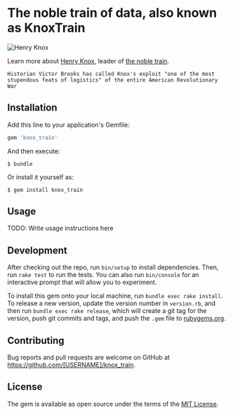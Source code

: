 # The noble train of data, also known as KnoxTrain

![Henry Knox](https://en.wikipedia.org/wiki/Noble_train_of_artillery#/media/File:HenryKnox.jpg)

Learn more about [Henry Knox](https://en.wikipedia.org/wiki/Henry_Knox), leader of [the noble train](https://en.wikipedia.org/wiki/Noble_train_of_artillery). 

`Historian Victor Brooks has called Knox's exploit "one of the most stupendous feats of logistics" of the entire American Revolutionary War`

## Installation

Add this line to your application's Gemfile:

```ruby
gem 'knox_train'
```

And then execute:

    $ bundle

Or install it yourself as:

    $ gem install knox_train

## Usage

TODO: Write usage instructions here

## Development

After checking out the repo, run `bin/setup` to install dependencies. Then, run `rake test` to run the tests. You can also run `bin/console` for an interactive prompt that will allow you to experiment.

To install this gem onto your local machine, run `bundle exec rake install`. To release a new version, update the version number in `version.rb`, and then run `bundle exec rake release`, which will create a git tag for the version, push git commits and tags, and push the `.gem` file to [rubygems.org](https://rubygems.org).

## Contributing

Bug reports and pull requests are welcome on GitHub at https://github.com/[USERNAME]/knox_train.

## License

The gem is available as open source under the terms of the [MIT License](https://opensource.org/licenses/MIT).
